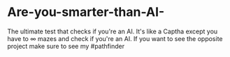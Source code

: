 # Are-you-smarter-than-AI-
The ultimate test that checks if you're an AI. It's like a Captha except you have to ∞ mazes and check if you're an AI. If you want to see the opposite 
project make sure to see my #pathfinder
